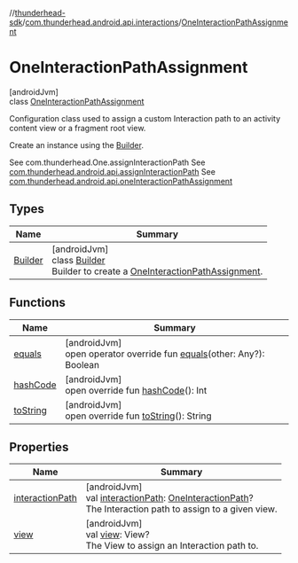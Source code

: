 //[thunderhead-sdk](../../../index.md)/[com.thunderhead.android.api.interactions](../index.md)/[OneInteractionPathAssignment](index.md)

# OneInteractionPathAssignment

[androidJvm]\
class [OneInteractionPathAssignment](index.md)

Configuration class used to assign a custom Interaction path to an activity content view or a fragment root view.

Create an instance using the [Builder](-builder/index.md).

See com.thunderhead.One.assignInteractionPath See [com.thunderhead.android.api.assignInteractionPath](../../com.thunderhead.android.api/assign-interaction-path.md) See [com.thunderhead.android.api.oneInteractionPathAssignment](../../com.thunderhead.android.api/one-interaction-path-assignment.md)

## Types

| Name | Summary |
|---|---|
| [Builder](-builder/index.md) | [androidJvm]<br>class [Builder](-builder/index.md)<br>Builder to create a [OneInteractionPathAssignment](index.md). |

## Functions

| Name | Summary |
|---|---|
| [equals](equals.md) | [androidJvm]<br>open operator override fun [equals](equals.md)(other: Any?): Boolean |
| [hashCode](hash-code.md) | [androidJvm]<br>open override fun [hashCode](hash-code.md)(): Int |
| [toString](to-string.md) | [androidJvm]<br>open override fun [toString](to-string.md)(): String |

## Properties

| Name | Summary |
|---|---|
| [interactionPath](interaction-path.md) | [androidJvm]<br>val [interactionPath](interaction-path.md): [OneInteractionPath](../-one-interaction-path/index.md)?<br>The Interaction path to assign to a given view. |
| [view](view.md) | [androidJvm]<br>val [view](view.md): View?<br>The View to assign an Interaction path to. |
